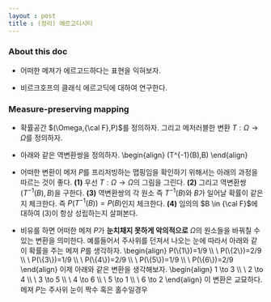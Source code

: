 ```yaml
---
layout : post 
title : (정리) 에르고디시티 
---
```


### About this doc

- 어떠한 메져가 에르고드하다는 표현을 익혀보자. 

- 비르크호프의 클래식 에르고딕에 대하여 연구한다.  

### Measure-preserving mapping 

- 확률공간 $(\Omega,{\cal F},P)$를 정의하자. 그리고 메저러블한 변환 $T:\Omega\to\Omega$를 정의하자.

- 아래와 같은 역변환쌍을 정의하자. 
\begin{align}
(T^{-1}(B),B)
\end{align}

- 어떠한 변환이 메저 $P$를 프리저빙하는 맵핑임을 확인하기 위해서는 아래의 과정을 따르는 것이 좋다. **(1)** 우선 $T:\Omega\to\Omega$의 그림을 그린다. **(2)** 그리고 역변환쌍 $(T^{-1}(B),B)$을 구한다. **(3)** 역변환쌍의 각 원소 즉 $T^{-1}(B)$와 $B$가 일어날 확률이 같은지 체크한다. 즉 $P(T^{-1}(B))=P(B)$인지 체크한다. **(4)** 임의의 $B \in {\cal F}$에 대하여 (3)이 항상 성립하는지 살펴본다. 

- 비유를 하면 어떠한 메져 $P$가 **눈치채지 못하게 악의적으로** $\Omega$의 원소들을 바꿔칠 수 있는 변환을 의미한다. 예를들어서 주사위를 던져서 나오는 눈에 따라서 아래와 같이 확률을 주는 메져 $P$를 생각하자. 
\begin{align}
P(\\{1\\})=1/9 \\\\ \\
P(\\{2\\})=2/9 \\\\ \\
P(\\{3\\})=1/9 \\\\ \\
P(\\{4\\})=2/9 \\\\ \\
P(\\{5\\})=1/9 \\\\ \\
P(\\{6\\})=2/9 
\end{align}
이제 아래와 같은 변환을 생각해보자. 
\begin{align}
1 \to 3 \\\\ \\
2 \to 4 \\\\ \\
3 \to 5 \\\\ \\
4 \to 6 \\\\ \\
5 \to 1 \\\\ \\
6 \to 2
\end{align}
이 변환은 교묘하다. 메져 $P$는 주사위 눈이 짝수 혹은 홀수일경우 